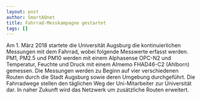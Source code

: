 ```yaml
---
layout: post
author: SmartAQnet
title: Fahrrad-Messkampagne gestartet
tags: []
---
```

Am 1. März 2018 startete die Universität Augsburg die kontinuierlichen Messungen mit dem Fahrrad, wobei folgende Messwerte erfasst werden. PM1, PM2.5 und PM10 werden mit einem Alphasense OPC-N2 und Temperatur, Feuchte und Druck mit einem Almemo FHAD46-C2 (Ahlborn) gemessen. Die Messungen werden zu Beginn auf vier verschiedenen Routen durch die Stadt Augsburg sowie deren Umgebung durchgeführt. Die Fahrradwege stellen den täglichen Weg der Uni-Mitarbeiter zur Universität dar. In naher Zukunft wird das Netzwerk um zusätzliche Routen erweitert.
